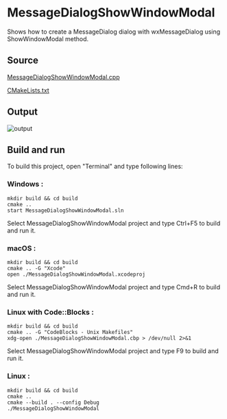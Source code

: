 # MessageDialogShowWindowModal

Shows how to create a MessageDialog dialog with wxMessageDialog using ShowWindowModal method.

## Source

[MessageDialogShowWindowModal.cpp](MessageDialogShowWindowModal.cpp)

[CMakeLists.txt](CMakeLists.txt)

## Output

![output](../../../docs/Pictures/MessageDialogShowWindowMadal.png)

## Build and run

To build this project, open "Terminal" and type following lines:

### Windows :

``` shell
mkdir build && cd build
cmake .. 
start MessageDialogShowWindowModal.sln
```

Select MessageDialogShowWindowModal project and type Ctrl+F5 to build and run it.

### macOS :

``` shell
mkdir build && cd build
cmake .. -G "Xcode"
open ./MessageDialogShowWindowModal.xcodeproj
```

Select MessageDialogShowWindowModal project and type Cmd+R to build and run it.

### Linux with Code::Blocks :

``` shell
mkdir build && cd build
cmake .. -G "CodeBlocks - Unix Makefiles"
xdg-open ./MessageDialogShowWindowModal.cbp > /dev/null 2>&1
```

Select MessageDialogShowWindowModal project and type F9 to build and run it.

### Linux :

``` shell
mkdir build && cd build
cmake .. 
cmake --build . --config Debug
./MessageDialogShowWindowModal
```
